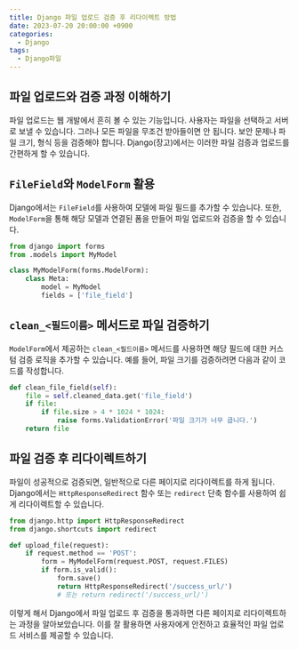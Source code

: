 ```yaml
---
title: Django 파일 업로드 검증 후 리다이렉트 방법
date: 2023-07-20 20:00:00 +0900
categories:
  - Django
tags:
  - Django파일
---
```


## 파일 업로드와 검증 과정 이해하기

파일 업로드는 웹 개발에서 흔히 볼 수 있는 기능입니다. 사용자는 파일을 선택하고 서버로 보낼 수 있습니다. 그러나 모든 파일을 무조건 받아들이면 안 됩니다. 보안 문제나 파일 크기, 형식 등을 검증해야 합니다. Django(장고)에서는 이러한 파일 검증과 업로드를 간편하게 할 수 있습니다.

## `FileField`와 `ModelForm` 활용

Django에서는 `FileField`를 사용하여 모델에 파일 필드를 추가할 수 있습니다. 또한, `ModelForm`을 통해 해당 모델과 연결된 폼을 만들어 파일 업로드와 검증을 할 수 있습니다. 

```python
from django import forms
from .models import MyModel

class MyModelForm(forms.ModelForm):
    class Meta:
        model = MyModel
        fields = ['file_field']
```

## `clean_<필드이름>` 메서드로 파일 검증하기

`ModelForm`에서 제공하는 `clean_<필드이름>` 메서드를 사용하면 해당 필드에 대한 커스텀 검증 로직을 추가할 수 있습니다. 예를 들어, 파일 크기를 검증하려면 다음과 같이 코드를 작성합니다.

```python
def clean_file_field(self):
    file = self.cleaned_data.get('file_field')
    if file:
        if file.size > 4 * 1024 * 1024:
            raise forms.ValidationError('파일 크기가 너무 큽니다.')
    return file
```

## 파일 검증 후 리다이렉트하기

파일이 성공적으로 검증되면, 일반적으로 다른 페이지로 리다이렉트를 하게 됩니다. Django에서는 `HttpResponseRedirect` 함수 또는 `redirect` 단축 함수를 사용하여 쉽게 리다이렉트할 수 있습니다.

```python
from django.http import HttpResponseRedirect
from django.shortcuts import redirect

def upload_file(request):
    if request.method == 'POST':
        form = MyModelForm(request.POST, request.FILES)
        if form.is_valid():
            form.save()
            return HttpResponseRedirect('/success_url/')
            # 또는 return redirect('/success_url/')
```

이렇게 해서 Django에서 파일 업로드 후 검증을 통과하면 다른 페이지로 리다이렉트하는 과정을 알아보았습니다. 이를 잘 활용하면 사용자에게 안전하고 효율적인 파일 업로드 서비스를 제공할 수 있습니다.